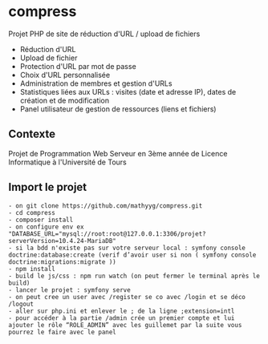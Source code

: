 # compress
Projet PHP de site de réduction d'URL / upload de fichiers

- Réduction d'URL
- Upload de fichier
- Protection d'URL par mot de passe
- Choix d'URL personnalisée
- Administration de membres et gestion d'URLs
- Statistiques liées aux URLs : visites (date et adresse IP), dates de création et de modification 
- Panel utilisateur de gestion de ressources (liens et fichiers)

## Contexte
Projet de Programmation Web Serveur en 3ème année de Licence Informatique à l'Université de Tours

## Import le projet
	- on git clone https://github.com/mathyyg/compress.git
	- cd compress
	- composer install
	- on configure env ex "DATABASE_URL="mysql://root:root@127.0.0.1:3306/projet?serverVersion=10.4.24-MariaDB"
	- si la bdd n'existe pas sur votre serveur local : symfony console doctrine:database:create (verif d’avoir user si non ( symfony console doctrine:migrations:migrate ))
	- npm install
	- build le js/css : npm run watch (on peut fermer le terminal après le build)
	- lancer le projet : symfony serve
	- on peut cree un user avec /register se co avec /login et se déco /logout 
	- aller sur php.ini et enlever le ; de la ligne ;extension=intl
	- pour accéder à la partie /admin crée un premier compte et lui ajouter le rôle “ROLE_ADMIN” avec les guillemet par la suite vous pourrez le faire avec le panel
